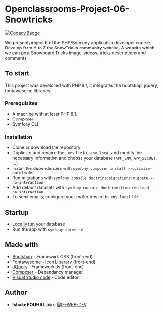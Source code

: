 # Openclassrooms-Project-06-Snowtricks

[![Codacy Badge](https://app.codacy.com/project/badge/Grade/1ccbfe99d0844347a24a4eabc1313dec)](https://www.codacy.com/gh/if-web-dev/Openclassrooms-Project-06-Snowtricks/dashboard?utm_source=github.com&amp;utm_medium=referral&amp;utm_content=if-web-dev/Openclassrooms-Project-06-Snowtricks&amp;utm_campaign=Badge_Grade)

We present project 6 of the PHP/Symfony application developer course. Develop from A to Z the SnowTricks community website. A website
which we can post Snowboard Tricks image, videos, tricks descriptions and comments.

## To start

This project was developed with PHP 8.1, it integrates the bootstrap, jquery, fontawesome libraries.

### Prerequisites

- A machine with at least PHP 8.1.
- Composer
- Symfony CLI

### Installation

- Clone or download the repository
- Duplicate and rename the `.env` file to `.env.local` and modify the necessary information and choose your database (`APP_ENV`, `APP_SECRET`, ...)
- Install the dependencies with `symfony composer install --optimize-autoloader`
- Run migrations with `symfony console doctrine:migrations:migrate --no-interaction`
- Add default datasets with `symfony console doctrine:fixtures:load --no-interaction`
- To send emails, configure your mailer dns in the `env.local` file

## Startup

- Locally run your database
- Run the app with `symfony serve -d`

## Made with

* [Bootstrap](https://getbootstrap.com/) - Framework CSS (front-end)
* [Fontawesome](https://fontawesome.com/icons) - Icon Libarary (front-end)
* [JQuery](https://jquery.com/) - Framework Js (front-end)
* [Composer](https://getcomposer.org/) - Dependancy manager
* [Visual Studio code](https://code.visualstudio.com/) - Code editor

## Author

* **Ishake FOUHAL** _alias_ [@IF-WEB-DEV](https://github.com/if-web-dev)


